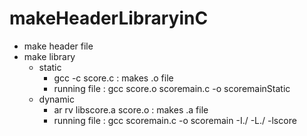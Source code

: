 # makeHeaderLibraryinC
+ make header file
+ make library
    + static
        + gcc -c score.c : makes .o file
        + running file : gcc score.o scoremain.c -o scoremainStatic
    + dynamic
        + ar rv libscore.a score.o : makes .a file
        + running file : gcc scoremain.c -o scoremain -I./ -L./ -lscore
